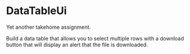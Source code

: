 # DataTableUi

Yet another takehome assignment. 

Build a data table that allows you to select multiple rows with a download button that will display an alert that the file is downloaded.